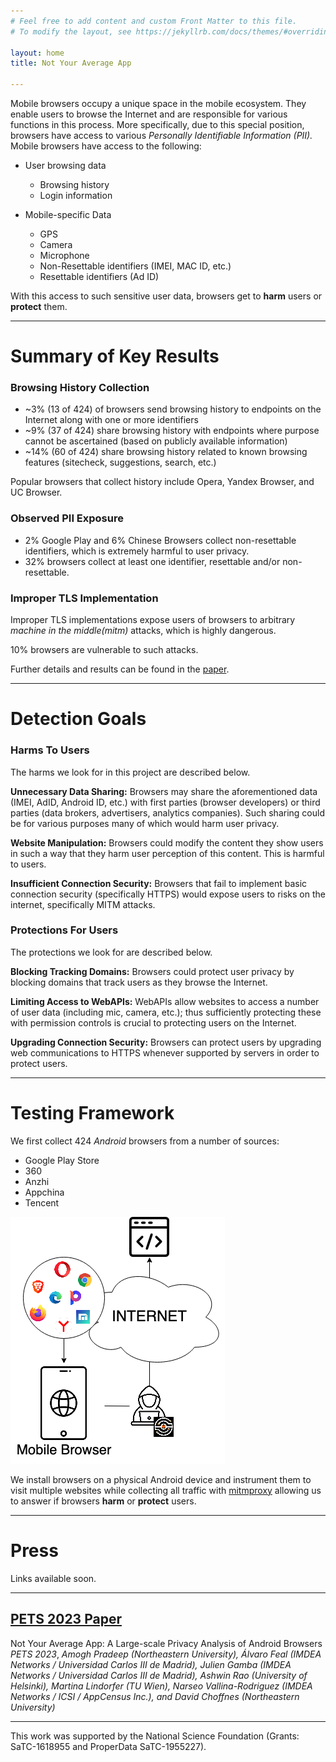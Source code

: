 ```yaml
---
# Feel free to add content and custom Front Matter to this file.
# To modify the layout, see https://jekyllrb.com/docs/themes/#overriding-theme-defaults

layout: home
title: Not Your Average App

---
```


Mobile browsers occupy a unique space in the mobile ecosystem.
They enable users to browse the Internet and are responsible for various functions in this process.
More specifically, due to this special position, browsers have access to various _Personally Identifiable Information (PII)._
Mobile browsers have access to the following:

* User browsing data
  * Browsing history
  * Login information

* Mobile-specific Data
  * GPS
  * Camera
  * Microphone
  * Non-Resettable identifiers (IMEI, MAC ID, etc.)
  * Resettable identifiers (Ad ID)


With this access to such sensitive user data, browsers get to **harm** users or **protect** them.

---

# Summary of Key Results

### Browsing History Collection

* ~3% (13 of 424) of browsers send browsing history to endpoints on the Internet along with one or more identifiers
* ~9% (37 of 424) share browsing history with endpoints where purpose cannot be ascertained (based on publicly available information)
* ~14% (60 of 424) share browsing history related to known browsing features (sitecheck, suggestions, search, etc.)

Popular browsers that collect history include Opera, Yandex Browser, and UC Browser.

### Observed PII Exposure

* 2% Google Play and 6% Chinese Browsers collect non-resettable identifiers, which is extremely harmful to user privacy.
* 32% browsers collect at least one identifier, resettable and/or non-resettable.


### Improper TLS Implementation

Improper TLS implementations expose users of browsers to arbitrary *machine in the middle(mitm)* attacks, which is highly dangerous.

10% browsers are vulnerable to such attacks.

Further details and results can be found in the [paper](https://petsymposium.org/popets/2023/popets-2023-0003.pdf).

---

# Detection Goals

### Harms To Users

The harms we look for in this project are described below.


**Unnecessary Data Sharing:**
Browsers may share the aforementioned data (IMEI, AdID, Android ID, etc.) with first parties (browser developers) or third parties (data brokers, advertisers, analytics companies).
Such sharing could be for various purposes many of which would harm user privacy.

**Website Manipulation:**
Browsers could modify the content they show users in such a way that they harm user perception of this content.
This is harmful to users.

**Insufficient Connection Security:**
Browsers that fail to implement basic connection security (specifically HTTPS) would expose users to risks on the internet, specifically MITM attacks.

### Protections For Users

The protections we look for are described below.

**Blocking Tracking Domains:**
Browsers could protect user privacy by blocking domains that track users as they browse the Internet.

**Limiting Access to WebAPIs:**
WebAPIs allow websites to access a number of user data (including mic, camera, etc.); thus sufficiently protecting these with permission controls is crucial to protecting users on the Internet.

**Upgrading Connection Security:**
Browsers can protect users by upgrading web communications to HTTPS whenever supported by servers in order to protect users.

---

# Testing Framework

We first collect 424 *Android* browsers from a number of sources:
* Google Play Store
* 360
* Anzhi
* Appchina
* Tencent

![Testing Framework](/assets/framework.png)

We install browsers on a physical Android device and instrument them to visit multiple websites while collecting all traffic with [mitmproxy](https://mitmproxy.org/) allowing us to answer if browsers **harm** or **protect** users.

---

# Press

Links available soon.

---

## [PETS 2023 Paper](https://petsymposium.org/popets/2023/popets-2023-0003.pdf)

Not Your Average App: A Large-scale Privacy Analysis of Android Browsers *PETS 2023*,
*Amogh Pradeep (Northeastern University), Álvaro Feal (IMDEA Networks / Universidad Carlos III de Madrid), Julien Gamba (IMDEA Networks / Universidad Carlos III de Madrid), Ashwin Rao (University of Helsinki), Martina Lindorfer (TU Wien), Narseo Vallina-Rodriguez (IMDEA Networks / ICSI / AppCensus Inc.), and David Choffnes (Northeastern University)*

---

This work was supported by the National Science Foundation (Grants: SaTC-1618955 and ProperData SaTC-1955227).
